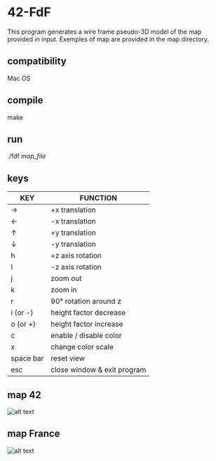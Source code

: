 # 42-FdF
This program generates a wire frame pseudo-3D model of the map provided in input. Exemples of map are provided in the map directory.

## compatibility
Mac OS

## compile

make

## run

./fdf *map_file*

## keys

KEY | FUNCTION
----|----
→ | +x translation
← | -x translation
↑ | +y translation
↓ | -y translation
h | +z axis rotation
l | -z axis rotation
j | zoom out
k | zoom in
r | 90° rotation around z
i (or -) | height factor decrease
o (or +) | height factor increase
c | enable / disable color
x | change color scale
space bar | reset view
esc | close window & exit program

## map 42

![alt text](https://raw.githubusercontent.com/kylax/fdf/master/img/42.png)

## map France

![alt text](https://raw.githubusercontent.com/kylax/fdf/master/img/france.png)
